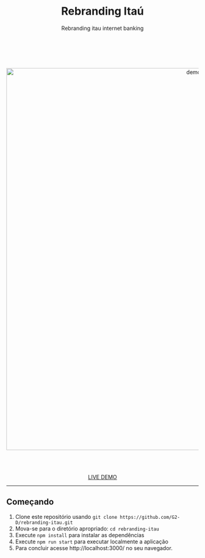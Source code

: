 <h1 align="center">
Rebranding Itaú
</h1>

<p align="center">Rebranding itau internet banking</p>
<br><br><br><br>
<div>
  <p align="center">
    <img src="https://i.imgur.com/Uek76k0.png" alt="demo-web" width="1000">
  <p align="center">
  <br><br>
  <p align="center">
    <a href="https://rebranding-itau-g2-d.netlify.app/" targe="_blank">LIVE DEMO</a>
  <p align="center">
</div>

<hr />

## Começando

1. Clone este repositório usando `git clone https://github.com/G2-D/rebranding-itau.git`
2. Mova-se para o diretório apropriado: `cd rebranding-itau` <br />
3. Execute `npm install` para instalar as dependências <br />
4. Execute `npm run start` para executar localmente a aplicação <br />
5. Para concluir acesse http://localhost:3000/ no seu navegador.
